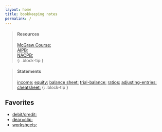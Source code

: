 ```yaml
---
layout: home
title: bookkeeping notes
permalink: /
---
```


> #### Resources   
>   
> [McGraw Course:](https://connect.mheducation.com/connect/hmStudentCourseList.do)   
> [AIPB:](https://aipb.org)   
> [NACPB:](https://www.certifiedpublicbookkeeper.org)   
{: .block-tip }
 
> #### Statements
>
> [income:](2024-01-17-1-income-statement)
> [equity:](2024-01-17-2-changes-in-equity)
> [balance sheet:](2024-01-17-3-balance-sheet)
> [trial-balance:](2024-01-28-5-trial-balance)
> [ratios:](2024-01-17-4-fin-ratios)
> [adjusting-entries:](2024-01-25-6-adjusting-entries.md)
> [cheatsheet:](2024-01-16-order-of-financial-statements)
{: .block-tip }

## Favorites
- [debit/credit:](2023-12-27-youtube-debit-credits-explained)   
- [dear=clip:](2023-12-27-dear-clip)  
- [worksheets:](2024-01-16-worksheet-template)  


    